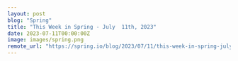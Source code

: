 ```yaml
---
layout: post
blog: "Spring"
title: "This Week in Spring - July  11th, 2023"
date: 2023-07-11T00:00:00Z
image: images/spring.png
remote_url: "https://spring.io/blog/2023/07/11/this-week-in-spring-july-11th-2023"
---
```

